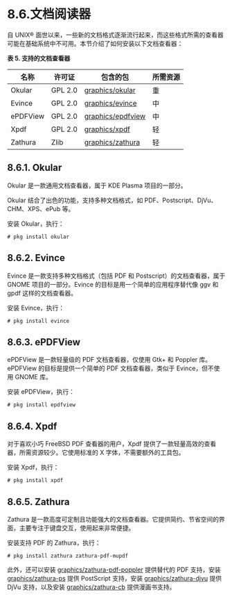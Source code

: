 # 8.6.文档阅读器

自 UNIX® 面世以来，一些新的文档格式逐渐流行起来，而这些格式所需的查看器可能在基础系统中不可用。本节介绍了如何安装以下文档查看器：

**表 5. 支持的文档查看器**

| 名称        | 许可证        | 包含的包                                                         | 所需资源       |
|-------------|---------------|------------------------------------------------------------------|----------------|
| Okular      | GPL 2.0       | [graphics/okular](https://cgit.freebsd.org/ports/tree/graphics/okular/)        | 重             |
| Evince      | GPL 2.0       | [graphics/evince](https://cgit.freebsd.org/ports/tree/graphics/evince/)        | 中             |
| ePDFView    | GPL 2.0       | [graphics/epdfview](https://cgit.freebsd.org/ports/tree/graphics/epdfview/)        | 中             |
| Xpdf        | GPL 2.0       | [graphics/xpdf](https://cgit.freebsd.org/ports/tree/graphics/xpdf/)        | 轻             |
| Zathura     | Zlib          | [graphics/zathura](https://cgit.freebsd.org/ports/tree/graphics/zathura/)        | 轻             |

## 8.6.1. Okular

Okular 是一款通用文档查看器，属于 KDE Plasma 项目的一部分。

Okular 结合了出色的功能，支持多种文档格式，如 PDF、Postscript、DjVu、CHM、XPS、ePub 等。

安装 Okular，执行：

```
# pkg install okular
```

## 8.6.2. Evince

Evince 是一款支持多种文档格式（包括 PDF 和 Postscript）的文档查看器，属于 GNOME 项目的一部分。Evince 的目标是用一个简单的应用程序替代像 ggv 和 gpdf 这样的文档查看器。

安装 Evince，执行：

```
# pkg install evince
```

## 8.6.3. ePDFView

ePDFView 是一款轻量级的 PDF 文档查看器，仅使用 Gtk+ 和 Poppler 库。ePDFView 的目标是提供一个简单的 PDF 文档查看器，类似于 Evince，但不使用 GNOME 库。

安装 ePDFView，执行：

```
# pkg install epdfview
```

## 8.6.4. Xpdf

对于喜欢小巧 FreeBSD PDF 查看器的用户，Xpdf 提供了一款轻量高效的查看器，所需资源较少。它使用标准的 X 字体，不需要额外的工具包。

安装 Xpdf，执行：

```
# pkg install xpdf
```

## 8.6.5. Zathura

Zathura 是一款高度可定制且功能强大的文档查看器。它提供简约、节省空间的界面，主要专注于键盘交互，使用起来非常便捷。

安装支持 PDF 的 Zathura，执行：

```
# pkg install zathura zathura-pdf-mupdf
```

此外，还可以安装 [graphics/zathura-pdf-poppler](https://cgit.freebsd.org/ports/tree/graphics/zathura-pdf-poppler/) 提供替代的 PDF 支持，安装 [graphics/zathura-ps](https://cgit.freebsd.org/ports/tree/graphics/zathura-ps/) 提供 PostScript 支持，安装 [graphics/zathura-djvu](https://cgit.freebsd.org/ports/tree/graphics/zathura-djvu/) 提供 DjVu 支持，以及安装 [graphics/zathura-cb](https://cgit.freebsd.org/ports/tree/graphics/zathura-cb/) 提供漫画书支持。
